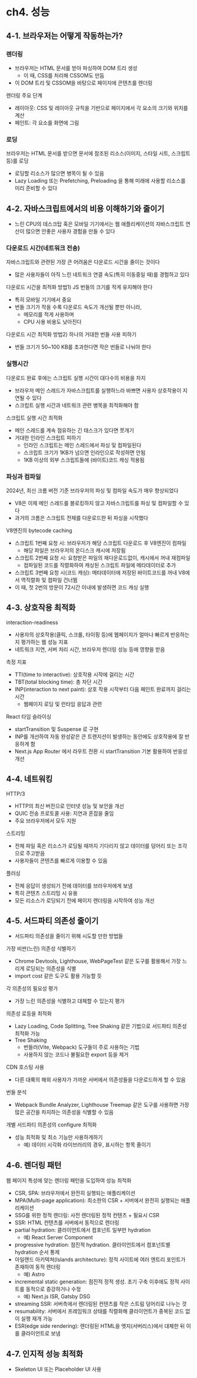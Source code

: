 # ch4. 성능

## 4-1. 브라우저는 어떻게 작동하는가?

### 렌더링

- 브라우저는 HTML 문서를 받아 파싱하여 DOM 트리 생성
  - 이 때, CSS를 처리해 CSSOM도 만듬
- 이 DOM 트리 및 CSSOM을 바탕으로 페이지에 콘텐츠를 렌더링

렌더링 주요 단계

- 레이아웃: CSS 및 레이아웃 규칙을 기반으로 페이지에서 각 요소의 크기와 위치를 계산
- 페인트: 각 요소를 화면에 그림

### 로딩

브라우저는 HTML 문서를 받으면 문서에 참조된 리소스(이미지, 스타일 시트, 스크립트 등)를 로딩

- 로딩할 리소스가 많으면 병목이 될 수 있음
- Lazy Loading 또는 Prefetching, Preloading 을 통해 미래에 사용할 리소스를 미리 준비할 수 있다

## 4-2. 자바스크립트에서의 비용 이해하기와 줄이기

- 느린 CPU의 데스크탑 혹은 모바일 기기에서는 웹 애플리케이션의 자바스크립트 연산이 많으면 안좋은 사용자 경험을 만들 수 있다

### 다운로드 시간(네트워크 전송)

자바스크립트와 관련된 가장 큰 어려움은 다운로드 시간을 줄이는 것이다

- 많은 사용자들이 아직 느린 네트워크 연결 속도(특히 이동중일 때)를 경험하고 있다

다운로드 시간을 최적화 방법1) JS 번들의 크기를 작게 유지해야 한다

- 특히 모바일 기기에서 중요
- 번들 크기가 작을 수록 다운로드 속도가 개선될 뿐만 아니라,
  - 메모리를 적게 사용하며
  - CPU 사용 비용도 낮아진다

다운로드 시간 최적화 방법2) 하나의 거대한 번들 사용 피하기

- 번들 크기가 50~100 KB를 초과한다면 작은 번들로 나눠야 한다

### 실행시간

다운로드 완료 후에는 스크립트 실행 시간이 대다수의 비용을 차지

- 브라우저 메인 스레드가 자바스크립트를 실행하느라 바쁘면 사용자 상호작용이 지연될 수 있다
- 스크립트 실행 시간과 네트워크 관련 병목을 최적화해야 함

스크립트 실행 시간 최적화

- 메인 스레드를 계속 점유하는 긴 태스크가 있다면 쪼개기
- 거대한 인라인 스크립트 피하기
  - 인라인 스크립트는 메인 스레드에서 파싱 및 컴파일된다
  - 스크립트 크기가 1KB가 넘으면 인라인으로 작성하면 안됨
  - 1KB 이상의 외부 스크립트들에 (바이트)코드 캐싱 적용됨

### 파싱과 컴파일

2024년, 최신 크롬 버전 기준 브라우저의 파싱 및 컴파일 속도가 매우 향상되었다

- V8은 이제 메인 스레드를 블로킹하지 않고 자바스크립트를 파싱 및 컴파일할 수 있다
- 과거의 크롬은 스크립트 전체를 다운로드한 뒤 파싱을 시작했다

V8엔진의 bytecode caching

- 스크립트 1번째 요청 시: 브라우저가 해당 스크립트 다운로드 후 V8엔진이 컴파일
  - 해당 파일은 브라우저의 온디스크 캐시에 저장됨
- 스크립트 2번째 요청 시: 요청받은 파일의 재다운로드없이, 캐시에서 꺼내 재컴파일
  - 컴파일된 코드를 직렬화하여 캐싱된 스크립트 파일에 메타데이터로 추가
- 스크립트 3번째 요청 시(코드 캐싱): 메타데이터에 저장된 바이트코드를 꺼내 V8에서 역직렬화 및 컴파일 건너뜀
- 이 때, 첫 2번의 방문이 72시간 이내에 발생하면 코드 캐싱 실행

## 4-3. 상호작용 최적화

interaction-readiness

- 사용자의 상호작용(클릭, 스크롤, 타이핑 등)에 웹페이지가 얼마나 빠르게 반응하는지 평가하는 웹 성능 지표
- 네트워크 지연, 서버 처리 시간, 브라우저 렌더링 성능 등에 영향을 받음

측정 지표

- TTI(time to interactive): 상호작용 시작에 걸리는 시간
- TBT(total blocking time): 총 차단 시간
- INP(interaction to next paint): 상호 작용 시작부터 다음 페인트 완료까지 걸리는 시간
  - 웹페이지 로딩 및 런타임 응답과 관련

React 타임 슬라이싱

- startTransition 및 Suspense 로 구현
- INP를 개선하여 자동 완성같은 큰 트랜지션이 발생하는 동안에도 상호작용에 잘 반응하게 함
- Next.js App Router 에서 라우트 전환 시 startTransition 기본 활용하여 반응성 개선

## 4-4. 네트워킹

HTTP/3

- HTTP의 최신 버전으로 인터넷 성능 및 보안을 개선
- QUIC 전송 프로토콜 사용: 지연과 혼잡을 줄임
- 주요 브라우저에서 모두 지원

스트리밍

- 전체 파일 혹은 리소스가 로딩될 때까지 기다리지 않고 데이터를 덩어리 또는 조각으로 주고받음
- 사용자들이 콘텐츠를 빠르게 이용할 수 있음

플러싱

- 전체 응답이 생성되기 전에 데이터를 브라우저에게 보냄
- 특히 콘텐츠 스트리밍 시 유용
- 모든 리소스가 로딩되기 전에 페이지 렌더링을 시작하여 성능 개선

## 4-5. 서드파티 의존성 줄이기

- 서드파티 의존성을 줄이기 위해 시도할 만한 방법들

가장 비싼(느린) 의존성 식별하기

- Chrome Devtools, Lighthouse, WebPageTest 같은 도구를 활용해서 가장 느리게 로딩되는 의존성을 식별
- import cost 같은 도구도 활용 가능할 듯

각 의존성의 필요성 평가

- 가장 느린 의존성을 식별하고 대체할 수 있는지 평가

의존성 로등을 최적화

- Lazy Loading, Code Splitting, Tree Shaking 같은 기법으로 서드파티 의존성 최적화 가능
- Tree Shaking
  - 번들러(Vite, Webpack) 도구들이 주로 사용하는 기법
  - 사용하지 않는 코드나 불필요한 export 등을 제거

CDN 호스팅 사용

- 다른 대륙의 해외 사용자가 가까운 서버에서 의존성들을 다운로드하게 할 수 있음

번들 분석

- Webpack Bundle Analyzer, Lighthouse Treemap 같은 도구를 사용하면 가장 많은 공간을 차지하는 의존성을 식별할 수 있음

개별 서드파티 의존성의 configure 최적화

- 성능 최적화 및 최소 기능만 사용하게하기
  - 예) 데이터 시각화 라이브러리의 경우, 표시하는 항목 줄이기

## 4-6. 렌더링 패턴

웹 페이지 특성에 맞는 렌더링 패턴을 도입하여 성능 최적화

- CSR, SPA: 브라우저에서 완전히 실행되는 애플리케이션
- MPA(Multi-page application): 최소한의 CSR + 서버에서 완전히 실행되는 애플리케이션
- SSG를 위한 정적 렌더링: 사전 렌더링된 정적 컨텐츠 + 필요시 CSR
- SSR: HTML 컨텐츠를 서버에서 동적으로 렌더링
- partial hydration: 클라이언트에서 컴포넌트 일부만 hydration
  - 예) React Server Component
- progressive hydration: 점진적 hydration. 클라이언트에서 컴포넌트별 hydration 순서 통제
- 아일랜드 아키텍쳐(Islands architecture): 정적 사이트에 여러 엔트리 포인트가 존재하여 동적 렌더링
  - 예) Astro
- incremental static generation: 점진적 정적 생성. 초기 구축 이후에도 정적 사이트를 동적으로 증강하거나 수정
  - 예) Next.js ISR, Gatsby DSG
- streaming SSR: 서버측에서 렌더링된 컨텐츠를 작은 스트림 덩어리로 나누는 것
- resumability: 서버에서 프레임워크 상태를 직렬화해 클라이언트가 중복된 코드 없이 실행 재개 가능
- ESR(edge side rendering): 렌더링된 HTML을 엣지(서버리스)에서 대체한 뒤 이를 클라이언트로 보냄

## 4-7. 인지적 성능 최적화

- Skeleton UI 또는 Placeholder UI 사용
